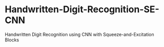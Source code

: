 # Handwritten-Digit-Recognition-SE-CNN
Handwritten Digit Recognition using CNN with Squeeze-and-Excitation Blocks
